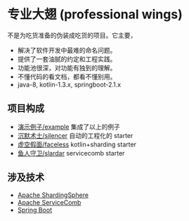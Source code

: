 # 专业大翅 (professional wings)

不是为吃货准备的伪装成吃货的项目。它主要，

 * 解决了软件开发中最难的命名问题。
 * 提供了一套油腻的约定和工程实践。
 * 功能池很深，对功能有独到的理解。
 * 不懂代码的看文档，都看不懂别用。
 * java-8, kotlin-1.3.x, springboot-2.1.x


## 项目构成

 * [演示例子/example](wings-example/readme.md) 集成了以上的例子
 * [沉默术士/silencer](wings-silencer/readme.md) 自动的工程化的 starter
 * [虚空假面/faceless](wings-faceless/readme.md) kotlin+sharding starter
 * [鱼人守卫/slardar](wings-slardar/readme.md) servicecomb starter
 
 
## 涉及技术

 * [Apache ShardingSphere](https://shardingsphere.apache.org/index_zh.html)
 * [Apache ServiceComb](http://servicecomb.apache.org/cn/)
 * [Spring Boot](https://docs.spring.io/spring-boot/docs/current/reference/htmlsingle/)
 